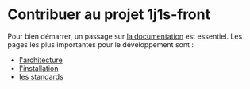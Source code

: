 # Contribuer au projet 1j1s-front

Pour bien démarrer, un passage sur [la documentation](https://dnum-socialgouv.github.io/1j1s-front/) est essentiel.
Les pages les plus importantes pour le développement sont :
* [l'architecture](docs/docs/architecture/architecture.md)
* [l'installation](docs/docs/onboarding/installation.md)
* [les standards](docs/docs/convention)
